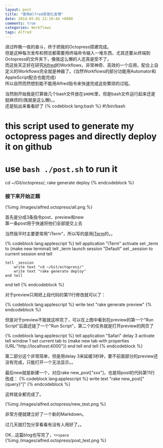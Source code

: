```yaml
---
layout: post
title: "使用Alfred来简化发博"
date: 2014-05-01 22:19:44 +0800
comments: true
categories: Workflows
tags: Alfred
---
```


进过昨晚一夜的奋斗，终于把我的Octopress搭建完成。  
但是这种每次发布和预览都需要用终端命令输入一堆东西，尤其还要从终端到Octopress的文件夹下，像我这么懒的人还真是受不了。  
而这些天正好在研究[Alfred][1]的Workflows，非常神奇、高效的一个应用，配合上自定义的Workflows完全就是神器了。(当然Workflows的部分功能用Automator和AppleScript配合也能完成)  
所以自然而然想到能不能用Alfred指令来快速完成这些繁琐的过程。
<!--more-->

当然刚开始我是打算做几个bash文件放在`$HOME`里，但是bash文件运行起来还是挺麻烦的(我就是这么懒)。。  
还是贴出来看看好了
{% codeblock lang:bash %}
#!/bin/bash
# this script used to generate my octopress pages and directly deploy it on github
# use `bash ./post.sh` to run it

cd ~/Git/octopress/;
rake generate deploy
{% endcodeblock %}

### 接下来开始正题
{%img /images/alfred.octopress/all.png %}

首先是分成3条指令post、preview和new   
第一条post用于快速将他们全部提交上去

当然我平时主要更常用"iTerm"，所以写的是用[iTerm][2]的。。

{% codeblock lang:applescript %}
tell application "iTerm"
	activate
	set _term to (make new terminal)
	tell _term
		launch session "Default"
		set _session to current session
	end tell
	
	tell _session
		write text "cd ~/Git/octopress/"
		write text "rake generate deploy"
	end tell
end tell
{% endcodeblock %}

对于preview只用把上段代码的第11行修改就可以了：

{% codeblock lang:applescript %}
write text "rake generate preview"
{% endcodeblock %}

但是对于preview不能就这样完了，可以在上图中看到在preview的第一个"Run Script"后面还链了一个"Run Script"，第二个的任务就是打开preview的网页了

{% codeblock lang:applescript %}
tell application "Safari"
	delay 3
	activate
	tell window 1
		set current tab to (make new tab with properties {URL:"http://localhost:4000"})
	end tell
end tell
{% endcodeblock %}

第二部分这个非常简单，但是用delay 3来延缓3秒钟，要不前面部分的preview还没有完成，只能打开一个无法显示。。

最后new就是新建一个，对应rake new_post["xxx"]，也是将post的代码第11行改成：
{% codeblock lang:applescript %}
write text "rake new_post[\"{query}\"]"
{% endcodeblock %}

这样就全都完成了。

{%img /images/alfred.octopress/new_test.png %}

非常方便就建立好了一个新的Markdown。

过几天就打包分享看看有没有人用好了。。

OK...这篇blog也写完了，`⌥+space`  
{%img /images/alfred.octopress/post_test.png %}

[1]:http://www.alfredapp.com
[2]:http://www.iterm2.com
